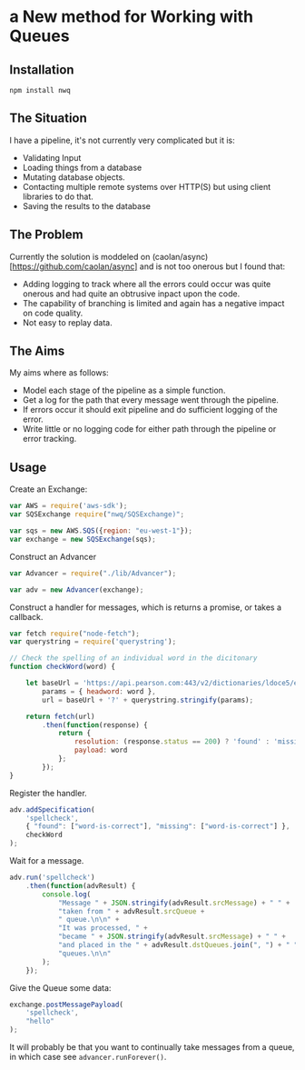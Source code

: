 # a New method for Working with Queues

## Installation

    npm install nwq

## The Situation
I have a pipeline, it's not currently very complicated but it is:

 * Validating Input
 * Loading things from a database
 * Mutating database objects.
 * Contacting multiple remote systems over HTTP(S) but using client libraries to do that.
 * Saving the results to the database

## The Problem

Currently the solution is moddeled on (caolan/async)[https://github.com/caolan/async] and is not too onerous but I found that:

 * Adding logging to track where all the errors could occur was quite onerous and had quite an obtrusive inpact upon the code.
 * The capability of branching is limited and again has a negative impact on code quality.
 * Not easy to replay data.

## The Aims

My aims where as follows:

 * Model each stage of the pipeline as a simple function.
 * Get a log for the path that every message went through the pipeline.
 * If errors occur it should exit pipeline and do sufficient logging of the error.
 * Write little or no logging code for either path through the pipeline or error tracking.

## Usage

Create an Exchange:

```javascript
var AWS = require('aws-sdk');
var SQSExchange require("nwq/SQSExchange)";

var sqs = new AWS.SQS({region: "eu-west-1"});
var exchange = new SQSExchange(sqs);
```

Construct an Advancer

```javascript
var Advancer = require("./lib/Advancer");

var adv = new Advancer(exchange);
```

Construct a handler for messages, which is returns a promise, or takes a callback.

```javascript
var fetch require("node-fetch");
var querystring = require('querystring');

// Check the spelling of an individual word in the dicitonary
function checkWord(word) {

    let baseUrl = 'https://api.pearson.com:443/v2/dictionaries/ldoce5/entries',
        params = { headword: word },
        url = baseUrl + '?' + querystring.stringify(params);

    return fetch(url)
        .then(function(response) {
            return {
                resolution: (response.status == 200) ? 'found' : 'missing',
                payload: word
            };
        });
}
```

Register the handler.

```javascript
adv.addSpecification(
    'spellcheck',
    { "found": ["word-is-correct"], "missing": ["word-is-correct"] },
    checkWord
);
```

Wait for a message.

```javascript
adv.run('spellcheck')
    .then(function(advResult) {
        console.log(
            "Message " + JSON.stringify(advResult.srcMessage) + " " +
            "taken from " + advResult.srcQueue +
            " queue.\n\n" +
            "It was processed, " +
            "became " + JSON.stringify(advResult.srcMessage) + " " +
            "and placed in the " + advResult.dstQueues.join(", ") + " " +
            "queues.\n\n"
        );
    });
```


Give the Queue some data:

```javascript
exchange.postMessagePayload(
    'spellcheck',
    "hello"
);
```

It will probably be that you want to continually take messages from a queue, in which case see `advancer.runForever()`.
